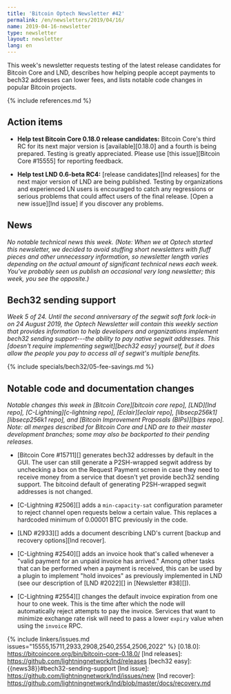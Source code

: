 ```yaml
---
title: 'Bitcoin Optech Newsletter #42'
permalink: /en/newsletters/2019/04/16/
name: 2019-04-16-newsletter
type: newsletter
layout: newsletter
lang: en
---
```

This week's newsletter requests testing of the latest release candidates
for Bitcoin Core and LND, describes how helping people accept payments
to bech32 addresses can lower fees, and lists notable code changes in
popular Bitcoin projects.

{% include references.md %}

## Action items

- **Help test Bitcoin Core 0.18.0 release candidates:** Bitcoin Core's
  third RC for its next major version is [available][0.18.0] and a
  fourth is being prepared.  Testing is greatly appreciated.  Please use
  [this issue][Bitcoin Core #15555] for reporting feedback.

- **Help test LND 0.6-beta RC4:** [release candidates][lnd releases]
  for the next major version of LND are being published.  Testing by
  organizations and experienced LN users is encouraged to catch any
  regressions or serious problems that could affect users of the final
  release.  [Open a new issue][lnd issue] if you discover any problems.

## News

*No notable technical news this week.  (Note: When we at Optech started
this newsletter, we decided to avoid stuffing short newsletters with
fluff pieces and other unnecessary information, so newsletter length
varies depending on the actual amount of significant technical news each
week.  You've probably seen us publish an occasional very long
newsletter; this week, you see the opposite.)*

## Bech32 sending support

*Week 5 of 24.  Until the second anniversary of the segwit soft
fork lock-in on 24 August 2019, the Optech Newsletter will contain this
weekly section that provides information to help developers and
organizations implement bech32 sending support---the ability to pay
native segwit addresses.  This [doesn't require implementing
segwit][bech32 easy] yourself, but it does allow the people you pay to
access all of segwit's multiple benefits.*

{% include specials/bech32/05-fee-savings.md %}

## Notable code and documentation changes

*Notable changes this week in [Bitcoin Core][bitcoin core repo],
[LND][lnd repo], [C-Lightning][c-lightning repo], [Eclair][eclair repo],
[libsecp256k1][libsecp256k1 repo], and [Bitcoin Improvement Proposals
(BIPs)][bips repo].  Note: all merges described for Bitcoin Core and LND
are to their master development branches; some may also be backported to
their pending releases.*

- [Bitcoin Core #15711][] generates bech32 addresses by default in the
  GUI.  The user can still generate a P2SH-wrapped segwit address by
  unchecking a box on the Request Payment screen in case they need to
  receive money from a service that doesn't yet provide bech32 sending
  support.  The bitcoind default of generating P2SH-wrapped segwit
  addresses is not changed.

- [C-Lightning #2506][] adds a `min-capacity-sat` configuration
  parameter to reject channel open requests below a certain value.  This
  replaces a hardcoded minimum of 0.00001 BTC previously in the code.

- [LND #2933][] adds a document describing LND's current [backup and recovery
  options][lnd recover].

- [C-Lightning #2540][] adds an invoice hook that's called whenever a
  "valid payment for an unpaid invoice has arrived."  Among other tasks
  that can be performed when a payment is received, this can be used by
  a plugin to implement "hold invoices" as previously implemented in LND
  (see our description of [LND #2022][] in [Newsletter #38][]).

- [C-Lightning #2554][] changes the default invoice expiration from one
  hour to one week.  This is the time after which the node will
  automatically reject attempts to pay the invoice.  Services that want
  to minimize exchange rate risk will need to pass a lower `expiry`
  value when using the `invoice` RPC.

{% include linkers/issues.md issues="15555,15711,2933,2908,2540,2554,2506,2022" %}
[0.18.0]: https://bitcoincore.org/bin/bitcoin-core-0.18.0/
[lnd releases]: https://github.com/lightningnetwork/lnd/releases
[bech32 easy]: {{news38}}#bech32-sending-support
[lnd issue]: https://github.com/lightningnetwork/lnd/issues/new
[lnd recover]: https://github.com/lightningnetwork/lnd/blob/master/docs/recovery.md
